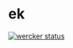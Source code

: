 ek
==

[![wercker status](https://app.wercker.com/status/928120f8305a218d2b37d149eb32ee5a/s "wercker status")](https://app.wercker.com/project/bykey/928120f8305a218d2b37d149eb32ee5a)
